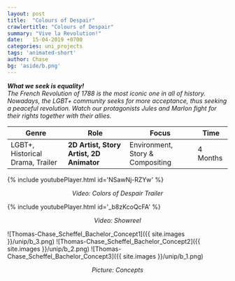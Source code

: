 ```yaml
---
layout: post
title:  "Colours of Despair"
crawlertitle: "Colours of Despair"
summary: "Vive la Revolution!"
date:   15-04-2019 +0700
categories: uni_projects
tags: 'animated-short'
author: Chase
bg: 'aside/b.png'
---
```

*__What we seek is equality!__ <br>
The French Revolution of 1788 is the most iconic one in all of history. Nowadays, the LGBT+ community seeks for more acceptance, thus seeking a peaceful revolution. Watch our protagonists Jules and Marlon fight for their rights together with their allies.*

Genre | Role | Focus | Time |
------------ | -------------| -------- |----|
LGBT+, Historical Drama, Trailer | **2D Artist, Story Artist, 2D Animator** | Environment, Story & Compositing | 4 Months |

{% include youtubePlayer.html id='NSawNj-RZYw' %}
<p align="center"><i> Video: Colors of Despair Trailer </i></p> 

{% include youtubePlayer.html id='_b8zKcoQcFA' %}
<p align="center"><i> Video: Showreel </i></p> 

![Thomas-Chase_Scheffel_Bachelor_Concept1]({{ site.images }}/unip/b_3.png)
![Thomas-Chase_Scheffel_Bachelor_Concept2]({{ site.images }}/unip/b_2.png)
![Thomas-Chase_Scheffel_Bachelor_Concept3]({{ site.images }}/unip/b_1.png)
<p align="center"><i>Picture: Concepts </i></p>
